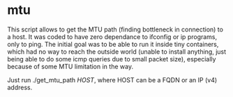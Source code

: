 # mtu

This script allows to get the MTU path (finding bottleneck in connection) to a host.
It was coded to have zero dependance to ifconfig or ip programs, only to ping. The initial goal was to be able to run it inside tiny containers, which had no way to reach the outside world (unable to install anything, just being able to do some icmp queries due to small packet size), especially because of some MTU limitation in the way.

Just run ./get_mtu_path *HOST*, where HOST can be a FQDN or an IP (v4) address.
